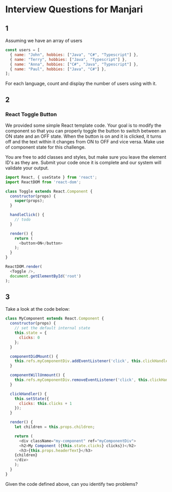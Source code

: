 # Interview Questions for Manjari

## 1 

Assuming we have an array of users

```javascript
const users = [
  { name: "John", hobbies: ["Java", "C#", "Typescript"] },
  { name: "Terry", hobbies: ["Java", "Typescript"] },
  { name: "Anna", hobbies: ["C#", "Java", "Typescript"] },
  { name: "Paul", hobbies: ["Java", "C#"] },
];
```

For each language, count and display the number of users using with it.

## 2

### React Toggle Button

We provided some simple React template code. Your goal is to modify the component so that you can properly toggle the button to switch between an ON state and an OFF state. When the button is on and it is clicked, it turns off and the text within it changes from ON to OFF and vice versa. Make use of component state for this challenge.

You are free to add classes and styles, but make sure you leave the element ID's as they are. Submit your code once it is complete and our system will validate your output.

```javascript
import React, { useState } from 'react';
import ReactDOM from 'react-dom';

class Toggle extends React.Component {
  constructor(props) {
    super(props);
  }

  handleClick() {
    // todo
  }

  render() {
    return (
      <button>ON</button>
    );
  }
}

ReactDOM.render(
  <Toggle />,
  document.getElementById('root')
);
```

## 3

Take a look at the code below:

```javascript
class MyComponent extends React.Component {
  constructor(props) {
    // set the default internal state
    this.state = {
      clicks: 0
    };
  }

  componentDidMount() {
    this.refs.myComponentDiv.addEventListener('click', this.clickHandler);
  }

  componentWillUnmount() {
    this.refs.myComponentDiv.removeEventListener('click', this.clickHandler);
  }

  clickHandler() {
    this.setState({
      clicks: this.clicks + 1
    });
  }

  render() {
    let children = this.props.children;

    return (
      <div className="my-component" ref="myComponentDiv">
      <h2>My Component ({this.state.clicks} clicks})</h2>
      <h3>{this.props.headerText}</h3>
    {children}
    </div>
    );
  }
}
```

Given the code defined above, can you identify two problems?
